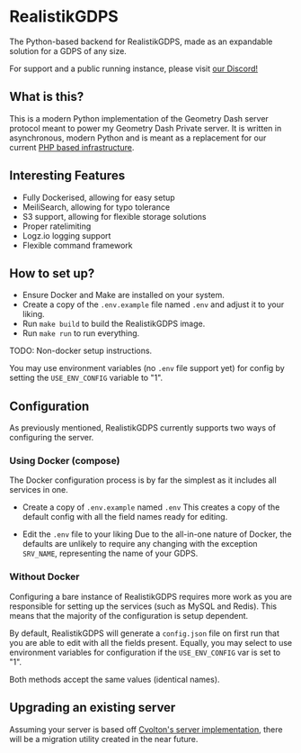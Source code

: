 # RealistikGDPS
The Python-based backend for RealistikGDPS, made as an expandable solution for a GDPS of any size.

For support and a public running instance, please visit [our Discord!](https://discord.gg/uNTPGPn3D5)

## What is this?
This is a modern Python implementation of the Geometry Dash server protocol meant to power my Geometry Dash Private server.
It is written in asynchronous, modern Python and is meant as a replacement for our current [PHP based infrastructure](https://github.com/Cvolton/GMDprivateServer).

## Interesting Features
- Fully Dockerised, allowing for easy setup
- MeiliSearch, allowing for typo tolerance
- S3 support, allowing for flexible storage solutions
- Proper ratelimiting
- Logz.io logging support
- Flexible command framework

## How to set up?
- Ensure Docker and Make are installed on your system.
- Create a copy of the `.env.example` file named `.env` and adjust it to your liking.
- Run `make build` to build the RealistikGDPS image.
- Run `make run` to run everything.

TODO: Non-docker setup instructions.

You may use environment variables (no `.env` file support yet) for config by setting the `USE_ENV_CONFIG` variable to "1".

## Configuration
As previously mentioned, RealistikGDPS currently supports two ways of configuring the server.

### Using Docker (compose)
The Docker configuration process is by far the simplest as it includes all services in one.

- Create a copy of `.env.example` named `.env`
This creates a copy of the default config with all the field names ready for editing.

- Edit the `.env` file to your liking
Due to the all-in-one nature of Docker, the defaults are unlikely to require any changing with the exception
`SRV_NAME`, representing the name of your GDPS.

### Without Docker
Configuring a bare instance of RealistikGDPS requires more work as you are responsible for setting up the services
(such as MySQL and Redis). This means that the majority of the configuration is setup dependent.

By default, RealistikGDPS will generate a `config.json` file on first run that you are able to edit with all the fields present.
Equally, you may select to use environment variables for configuration if the `USE_ENV_CONFIG` var is set to "1".

Both methods accept the same values (identical names).

## Upgrading an existing server
Assuming your server is based off [Cvolton's server implementation](https://github.com/Cvolton/GMDprivateServer), there will be a migration utility created in the near future.
